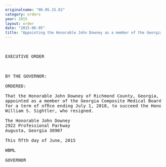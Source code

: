 ```yaml
---
originalname: "06.05.15.02"
category: orders
year: 2015
layout: order
date: "2015-06-05"
title: "Appointing the Honorable John Downey as a member of the Georgia Composite Medical Board"
---
```

<pre>
 

EXECUTIVE ORDER

 

BY THE GOVERNOR:

ORDERED:

That the Honorable John Downey of Richmond County, Georgia, is
appointed as a member of the Georgia Composite Medical Board,
for a term of ofﬁce ending July 1, 2018, to succeed the Honorable
William S. Sightler, who resigned.

The Honorable John Downey
2922 Professional Parkway
Augusta, Georgia 30907

This ﬁfth day of June, 2015

WBML

GOVERNOR

 

 

</pre>
